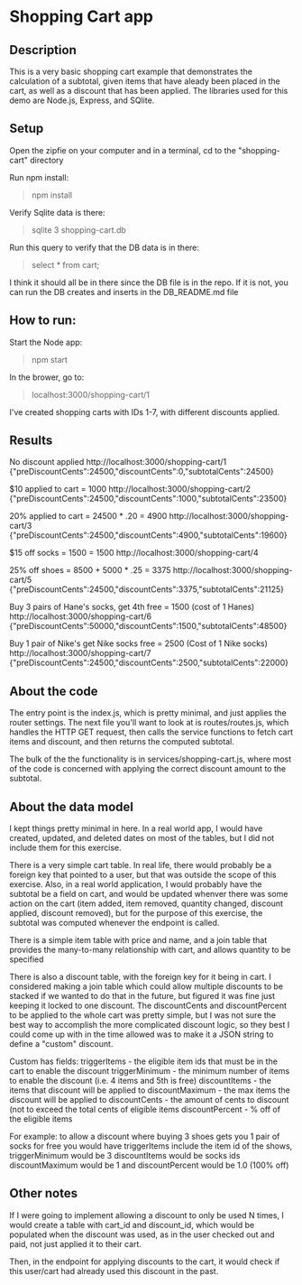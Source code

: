 # Shopping Cart app

## Description
This is a very basic shopping cart example that demonstrates the calculation of a subtotal, given items that have aleady been placed in the cart, as well as a discount that has been applied. The libraries used for this demo are Node.js, Express, and SQlite. 

## Setup
Open the zipfie on your computer and in a terminal, cd to the "shopping-cart" directory 

Run npm install:
> npm install

Verify Sqlite data is there:

> sqlite 3 shopping-cart.db

Run this query to verify that the DB data is in there: 

> select * from cart;

I think it should all be in there since the DB file is in the repo. If it is not, you can run the DB creates and inserts in the DB_README.md file



## How to run: 
Start the Node app: 
> npm start

In the brower, go to:
> localhost:3000/shopping-cart/1

I've created shopping carts with IDs 1-7, with different discounts applied. 


## Results
No discount applied
http://localhost:3000/shopping-cart/1
{"preDiscountCents":24500,"discountCents":0,"subtotalCents":24500}

$10 applied to cart = 1000
http://localhost:3000/shopping-cart/2
{"preDiscountCents":24500,"discountCents":1000,"subtotalCents":23500}


20% applied to cart = 24500 * .20 =  4900
http://localhost:3000/shopping-cart/3
{"preDiscountCents":24500,"discountCents":4900,"subtotalCents":19600}

$15 off socks = 1500 = 1500
http://localhost:3000/shopping-cart/4

25% off shoes = 8500 + 5000 * .25 = 3375
http://localhost:3000/shopping-cart/5
{"preDiscountCents":24500,"discountCents":3375,"subtotalCents":21125}

Buy 3 pairs of Hane's socks, get 4th free = 1500 (cost of 1 Hanes)
http://localhost:3000/shopping-cart/6
{"preDiscountCents":50000,"discountCents":1500,"subtotalCents":48500}

Buy 1 pair of Nike's get Nike socks free = 2500 (Cost of 1 Nike socks)
http://localhost:3000/shopping-cart/7
{"preDiscountCents":24500,"discountCents":2500,"subtotalCents":22000}

## About the code
The entry point is the index.js, which is pretty minimal, and just applies the router settings.  The next file you'll want to look at is routes/routes.js, which handles the HTTP GET request, then calls the service functions to fetch cart items and discount, and then returns the computed subtotal. 

The bulk of the the functionality is in services/shopping-cart.js, where most of the code is concerned with applying the correct discount amount to the subtotal.

## About the data model
I kept things pretty minimal in here. In a real world app, I would have created, updated, and deleted dates on most of the tables, but I did not include them for this exercise. 

There is a very simple cart table. In real life, there would probably be a foreign key that pointed to a user, but that was outside the scope of this exercise. Also, in a real world application, I would probably have the subtotal be a field on cart, and would be updated whenver there was some action on the cart (item added, item removed, quantity changed, discount applied, discount removed), but for the purpose of this exercise, the subtotal was computed whenever the endpoint is called. 

There is a simple item table with price and name, and a join table that provides the many-to-many relationship with cart, and allows quantity to be specified

There is also a discount table, with the foreign key for it being in cart.  I considered making a join table which could allow multiple discounts to be stacked if we wanted to do that in the future, but figured it was fine just keeping it locked to one discount. The discountCents and discountPercent to be applied to the whole cart was pretty simple, but I was not sure the best way to accomplish the more complicated discount logic, so they best I could come up with in the time allowed was to make it a JSON string to define a "custom" discount. 

Custom has fields: 
triggerItems - the eligible item ids that must be in the cart to enable the discount
triggerMinimum - the minimum number of items to enable the discount (i.e.  4 items and 5th is free)
discountItems - the items that discount will be applied to
discountMaximum - the max items the discount will be applied to
discountCents - the amount of cents to discount (not to exceed the total cents of eligible items
discountPercent - % off of the eligible items

For example: to allow a discount where buying 3 shoes gets you 1 pair of socks for free you would have 
triggerItems include the item id of the shows,
triggerMinimum would be 3
discountItems would be socks ids
discountMaximum would be 1
and discountPercent would be 1.0 (100% off)


## Other notes
If I were going to implement allowing a discount to only be used N times, I would create a table with cart_id and discount_id, which would be populated when 
the discount was used, as in the user checked out and paid, not just applied it to their cart. 

Then, in the endpoint for applying discounts to the cart, it would check if this user/cart had already used this discount in the past. 
